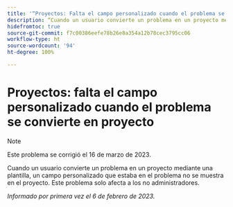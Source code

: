 ```yaml
---
title: '“Proyectos: Falta el campo personalizado cuando el problema se convierte en proyecto”'
description: “Cuando un usuario convierte un problema en un proyecto mediante una plantilla, un campo personalizado que estaba en el problema no se muestra en el proyecto. Este problema solo afecta a los no administradores”.
hidefromtoc: true
source-git-commit: f7c00386eefe78b26e8a354a12b78cec3795cc06
workflow-type: ht
source-wordcount: '94'
ht-degree: 100%

---
```



# Proyectos: falta el campo personalizado cuando el problema se convierte en proyecto

>[!NOTE]
>
>Este problema se corrigió el 16 de marzo de 2023.

Cuando un usuario convierte un problema en un proyecto mediante una plantilla, un campo personalizado que estaba en el problema no se muestra en el proyecto. Este problema solo afecta a los no administradores.

_Informado por primera vez el 6 de febrero de 2023._

